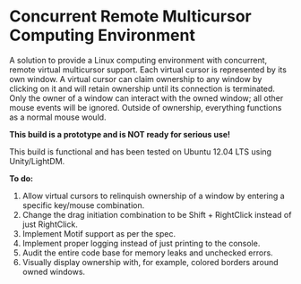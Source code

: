 Concurrent Remote Multicursor Computing Environment
===========
A solution to provide a Linux computing environment with concurrent, remote virtual multicursor support. Each virtual cursor is represented by its own window. A virtual cursor can claim ownership to any window by clicking on it and will retain ownership until its connection is terminated. Only the owner of a window can interact with the owned window; all other mouse events will be ignored. Outside of ownership, everything functions as a normal mouse would.

**This build is a prototype and is NOT ready for serious use!**

This build is functional and has been tested on Ubuntu 12.04 LTS using Unity/LightDM.

**To do:**

1. Allow virtual cursors to relinquish ownership of a window by entering a specific key/mouse combination.
2. Change the drag initiation combination to be Shift + RightClick instead of just RightClick.
3. Implement Motif support as per the spec.
4. Implement proper logging instead of just printing to the console.
5. Audit the entire code base for memory leaks and unchecked errors.
6. Visually display ownership with, for example, colored borders around owned windows.

